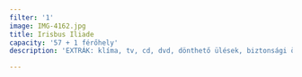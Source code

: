 ```yaml
---
filter: '1'
image: IMG-4162.jpg
title: Irisbus Iliade
capacity: '57 + 1 férőhely'
description: 'EXTRÁK: klíma, tv, cd, dvd, dönthető ülések, biztonsági öv'

---
```

